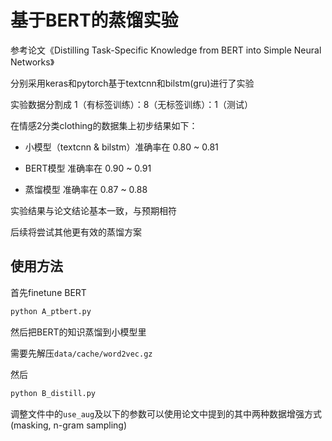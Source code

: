 基于BERT的蒸馏实验
================

参考论文《Distilling Task-Specific Knowledge from BERT into Simple Neural Networks》

分别采用keras和pytorch基于textcnn和bilstm(gru)进行了实验

实验数据分割成 1（有标签训练）：8（无标签训练）：1（测试）

在情感2分类clothing的数据集上初步结果如下：

 - 小模型（textcnn & bilstm）准确率在 0.80 ~ 0.81

 - BERT模型 准确率在 0.90 ~ 0.91

 - 蒸馏模型 准确率在 0.87 ~ 0.88

实验结果与论文结论基本一致，与预期相符

后续将尝试其他更有效的蒸馏方案

## 使用方法

首先finetune BERT
```bash
python A_ptbert.py
```

然后把BERT的知识蒸馏到小模型里

需要先解压`data/cache/word2vec.gz`

然后
```bash
python B_distill.py
```

调整文件中的`use_aug`及以下的参数可以使用论文中提到的其中两种数据增强方式(masking, n-gram sampling)